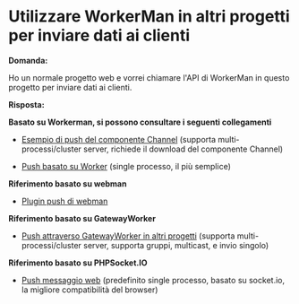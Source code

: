 # Utilizzare WorkerMan in altri progetti per inviare dati ai clienti

**Domanda:**

Ho un normale progetto web e vorrei chiamare l'API di WorkerMan in questo progetto per inviare dati ai clienti.

**Risposta:**

**Basato su Workerman, si possono consultare i seguenti collegamenti**

- [Esempio di push del componente Channel](../components/channel-examples.md) (supporta multi-processi/cluster server, richiede il download del componente Channel)

- [Push basato su Worker](https://www.workerman.net/q/508) (single processo, il più semplice)

**Riferimento basato su webman**

- [Plugin push di webman](https://www.workerman.net/plugin/2)

**Riferimento basato su GatewayWorker**

- [Push attraverso GatewayWorker in altri progetti](https://www.workerman.net/doc/gateway-worker/push-in-other-project.html) (supporta multi-processi/cluster server, supporta gruppi, multicast, e invio singolo)

**Riferimento basato su PHPSocket.IO**

- [Push messaggio web](https://www.workerman.net/web-sender) (predefinito single processo, basato su socket.io, la migliore compatibilità del browser)
